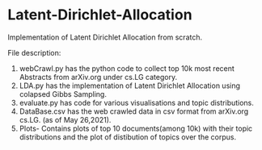 # Latent-Dirichlet-Allocation

Implementation of Latent Dirichlet Allocation from scratch.

File description:
1) webCrawl.py has the python code to collect top 10k most recent Abstracts from arXiv.org under cs.LG category.
2) LDA.py has the implementation of Latent Dirichlet Allocation using colapsed Gibbs Sampling.
3) evaluate.py has code for various visualisations and topic distributions.
4) DataBase.csv has the web crawled data in csv format from arXiv.org cs.LG. (as of May 26,2021).
5) Plots- Contains plots of top 10 documents(among 10k) with their topic distributions and the plot of distibution of topics over the corpus.
